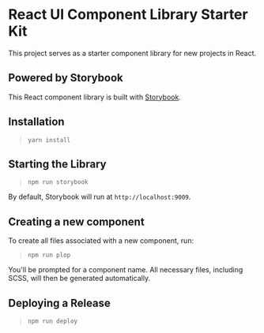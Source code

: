 # React UI Component Library Starter Kit

This project serves as a starter component library for new projects in React.

## Powered by Storybook

This React component library is built with [Storybook](https://storybook.js.org).

## Installation

> `yarn install`

## Starting the Library

> `npm run storybook`

By default, Storybook will run at `http://localhost:9009`.

## Creating a new component

To create all files associated with a new component, run:

> `npm run plop`

You'll be prompted for a component name. All necessary files, including SCSS,
will then be generated automatically.

## Deploying a Release

> `npm run deploy`

